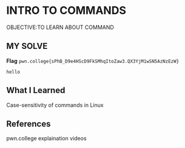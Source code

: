 # INTRO TO COMMANDS
OBJECTIVE:TO LEARN ABOUT COMMAND
## MY SOLVE
**Flag** `pwn.college{sPhB_D9e4HScD9FkSMhqItoZaw3.QX3YjM1wSN5AzNzEzW}`
```
hello
```
## What I Learned
Case-sensitivity of commands in Linux
## References
pwn.college explaination videos
